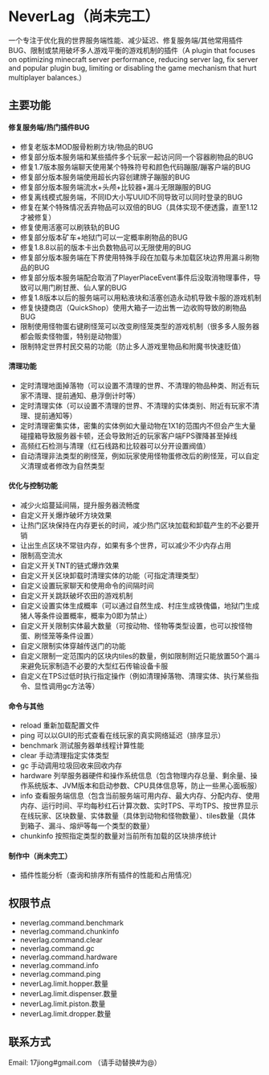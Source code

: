 # NeverLag（尚未完工）
一个专注于优化我的世界服务端性能、减少延迟、修复服务端/其他常用插件BUG、限制或禁用破坏多人游戏平衡的游戏机制的插件（A plugin that focuses on optimizing minecraft server performance, reducing server lag, fix server and popular plugin bug, limiting or disabling the game mechanism that hurt multiplayer balances.）
## 主要功能
#### 修复服务端/热门插件BUG
- 修复老版本MOD服骨粉刷方块/物品的BUG
- 修复部分版本服务端和某些插件多个玩家一起访问同一个容器刷物品的BUG
- 修复1.7版本服务端聊天使用某个特殊符号和颜色代码蹦服/蹦客户端的BUG
- 修复部分版本服务端使用超长内容创建牌子蹦服的BUG
- 修复部分版本服务端流水+头颅+比较器+漏斗无限蹦服的BUG
- 修复离线模式服务端，不同ID大小写UUID不同导致可以同时登录的BUG
- 修复在某个特殊情况丢弃物品可以双倍的BUG（具体实现不便透露，直至1.12才被修复）
- 修复使用活塞可以刷铁轨的BUG
- 修复部分版本矿车+地狱门可以一定概率刷物品的BUG
- 修复1.8.8以前的版本卡出负数物品可以无限使用的BUG
- 修复部分版本服务端在下界使用特殊手段在加载与未加载区块边界用漏斗刷物品的BUG
- 修复部分版本服务端配合取消了PlayerPlaceEvent事件后没取消物理事件，导致可以用门刷甘蔗、仙人掌的BUG
- 修复1.8版本以后的服务端可以用粘液块和活塞创造永动机导致卡服的游戏机制
- 修复快捷商店（QuickShop）使用大箱子一边出售一边收购导致的刷物品BUG
- 限制使用怪物蛋右键刷怪笼可以改变刷怪笼类型的游戏机制（很多多人服务器都会贩卖怪物蛋，特别是动物蛋）
- 限制特定世界村民交易的功能（防止多人游戏里物品和附魔书快速贬值）
#### 清理功能
- 定时清理地面掉落物（可以设置不清理的世界、不清理的物品种类、附近有玩家不清理、提前通知、悬浮倒计时等）
- 定时清理实体（可以设置不清理的世界、不清理的实体类别、附近有玩家不清理、提前通知等）
- 定时清理密集实体，密集的实体例如大量动物在1X1的范围内不但会产生大量碰撞箱导致服务器卡顿，还会导致附近的玩家客户端FPS骤降甚至掉线
- 高频红石检测与清理（红石线路和比较器可以分开设置阀值）
- 自动清理非法类型的刷怪笼，例如玩家使用怪物蛋修改后的刷怪笼，可以自定义清理或者修改为自然类型
#### 优化与控制功能
- 减少火焰蔓延间隔，提升服务器流畅度
- 自定义开关爆炸破坏方块效果
- 让热门区块保持在内存更长的时间，减少热门区块加载和卸载产生的不必要开销
- 让出生点区块不常驻内存，如果有多个世界，可以减少不少内存占用
- 限制高空流水
- 自定义开关TNT的链式爆炸效果
- 自定义开关区块卸载时清理实体的功能（可指定清理类型）
- 自定义设置玩家聊天和使用命令的间隔时间
- 自定义开关跳跃破坏农田的游戏机制
- 自定义设置实体生成概率（可以通过自然生成、村庄生成铁傀儡，地狱门生成猪人等条件设置概率，概率为0即为禁止）
- 自定义开关限制实体最大数量（可按动物、怪物等类型设置，也可以按怪物蛋、刷怪笼等条件设置）
- 自定义限制实体穿越传送门的功能
- 自定义限制一定范围内的区块内tiles的数量，例如限制附近只能放置50个漏斗来避免玩家制造不必要的大型红石传输设备卡服
- 自定义在TPS过低时执行指定操作（例如清理掉落物、清理实体、执行某些指令、显性调用gc方法等）
#### 命令与其他
- reload 重新加载配置文件
- ping 可以以GUI的形式查看在线玩家的真实网络延迟（排序显示）
- benchmark 测试服务器单线程计算性能
- clear 手动清理指定实体类型
- gc 手动调用垃圾回收来回收内存
- hardware 列举服务器硬件和操作系统信息（包含物理内存总量、剩余量、操作系统版本、JVM版本和启动参数、CPU具体信息等，防止一些黑心面板服）
- info 查看服务端信息（包含当前服务端可用内存、最大内存、分配内存、使用内存、运行时间、平均每秒红石计算次数、实时TPS、平均TPS、按世界显示在线玩家、区块数量、实体数量（具体到动物和怪物数量）、tiles数量（具体到箱子、漏斗、熔炉等每一个类型的数量）
- chunkinfo 按照指定类型的数量对当前所有加载的区块排序统计
#### 制作中（尚未完工）
- 插件性能分析（查询和排序所有插件的性能和占用情况）
## 权限节点
- neverlag.command.benchmark
- neverlag.command.chunkinfo
- neverlag.command.clear
- neverlag.command.gc
- neverlag.command.hardware
- neverlag.command.info
- neverlag.command.ping
- neverLag.limit.hopper.数量
- neverLag.limit.dispenser.数量
- neverLag.limit.piston.数量
- neverLag.limit.dropper.数量
## 联系方式
Email: 17jiong#gmail.com （请手动替换#为@）

